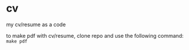 cv
==
my cv/resume as a code

to make pdf with cv/resume, clone repo and use the following command: `make pdf`
